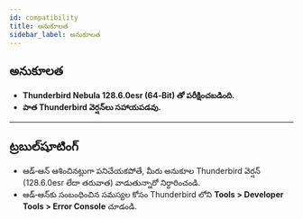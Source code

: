 ```yaml
---
id: compatibility
title: అనుకూలత
sidebar_label: అనుకూలత
---
```


## అనుకూలత

- **Thunderbird Nebula 128.6.0esr (64‑Bit) తో పరీక్షించబడింది.**
- **పాత Thunderbird వెర్షన్‌లు సహాయపడవు.**

---

## ట్రబుల్‌షూటింగ్

- ఆడ్‑ఆన్ ఆశించినట్లుగా పనిచేయకపోతే, మీరు అనుకూల Thunderbird వెర్షన్ (128.6.0esr లేదా తరువాత) వాడుతున్నారో నిర్ధారించండి.
- ఆడ్‑ఆన్‌కు సంబంధించిన సమస్యల కోసం Thunderbird లోని **Tools > Developer Tools > Error Console** చూడండి.
